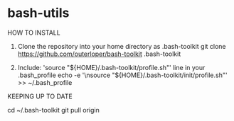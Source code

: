 bash-utils
==========

HOW TO INSTALL

1. Clone the repository into your home directory as .bash-toolkit
git clone https://github.com/outerloper/bash-toolkit .bash-toolkit

2. Include: 'source "${HOME}/.bash-toolkit/profile.sh"' line in your .bash_profile
echo -e '\nsource "${HOME}/.bash-toolkit/init/profile.sh"' >> ~/.bash_profile


KEEPING UP TO DATE

cd ~/.bash-toolkit
git pull origin
